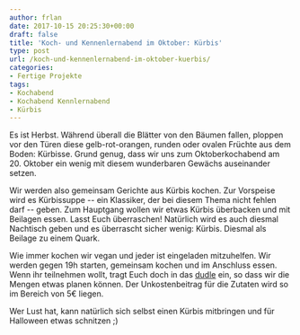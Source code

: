 ```yaml
---
author: frlan
date: 2017-10-15 20:25:30+00:00
draft: false
title: 'Koch- und Kennenlernabend im Oktober: Kürbis'
type: post
url: /koch-und-kennenlernabend-im-oktober-kuerbis/
categories:
- Fertige Projekte
tags:
- Kochabend
- Kochabend Kennlernabend
- Kürbis
---
```


Es ist Herbst. Während überall die Blätter von den Bäumen fallen, ploppen vor den Türen diese gelb-rot-orangen, runden oder ovalen Früchte aus dem Boden: Kürbisse. Grund genug, dass wir uns zum Oktoberkochabend am 20. Oktober ein wenig mit diesem wunderbaren Gewächs auseinander setzen.

<!-- more -->

Wir werden also gemeinsam Gerichte aus Kürbis kochen. Zur Vorspeise wird es Kürbissuppe -- ein Klassiker, der bei diesem Thema nicht fehlen darf -- geben. Zum Hauptgang wollen wir etwas Kürbis überbacken und mit Beilagen essen. Lasst Euch überraschen! Natürlich wird es auch diesmal Nachtisch geben und es überrascht sicher wenig: Kürbis. Diesmal als Beilage zu einem Quark.

Wie immer kochen wir vegan und jeder ist eingeladen mitzuhelfen. Wir werden gegen 19h starten, gemeinsam kochen und im Anschluss essen. Wenn ihr teilnehmen wollt, tragt Euch doch in das [dudle](https://dudle.inf.tu-dresden.de/7lzogzx7/) ein, so dass wir die Mengen etwas planen können. Der Unkostenbeitrag für die Zutaten wird so im Bereich von 5€ liegen.

Wer Lust hat, kann natürlich sich selbst einen Kürbis mitbringen und für Halloween etwas schnitzen ;)
